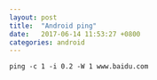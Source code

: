 ```yaml
---
layout: post
title:  "Android ping"
date:   2017-06-14 11:53:27 +0800
categories: android
---
```


`ping -c 1 -i 0.2 -W 1 www.baidu.com `





